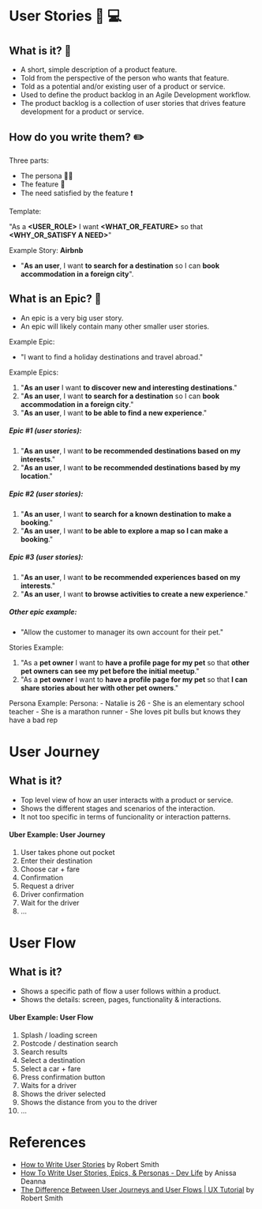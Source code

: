 # User Stories :information_desk_person: :computer:

## What is it? :speech_balloon:

- A short, simple description of a product feature.
- Told from the perspective of the person who wants that feature.
- Told as a potential and/or existing user of a product or service.
- Used to define the product backlog in an Agile Development workflow.
- The product backlog is a collection of user stories that drives feature development for a product or service.

## How do you write them? :pencil2:
Three parts:
- The persona :ok_woman:
- The feature :hammer:
- The need satisfied by the feature :exclamation:

Template:

"As a __<USER_ROLE>__ I want __<WHAT_OR_FEATURE>__ so that __<WHY_OR_SATISFY A NEED>__"

Example Story: **Airbnb**
- "**As an user**, I want **to search for a destination** so I can **book accommodation in a foreign city**".

## What is an Epic? :speech_balloon:
- An epic is a very big user story.
- An epic will likely contain many other smaller user stories.

Example Epic:
- "I want to find a holiday destinations and travel abroad."

Example Epics:
1. "**As an user** I want **to discover new and interesting destinations**."
2. "**As an user**, I want **to search for a destination** so I can **book accommodation in a foreign city**."
3. "**As an user**, I want **to be able to find a new experience**."

##### Epic #1 (user stories):
1. "**As an user**, I want **to be recommended destinations based on my interests**."
2. "**As an user**, I want **to be recommended destinations based by my location**."

##### Epic #2 (user stories):
1. "**As an user**, I want **to search for a known destination to make a booking**."
2. "**As an user**, I want **to be able to explore a map so I can make a booking**."

##### Epic #3 (user stories):
1. "**As an user**, I want **to be recommended experiences based on my interests**."
2. "**As an user**, I want **to browse activities to create a new experience**."

##### Other epic example:
- "Allow the customer to manager its own account for their pet."

Stories Example:
1. "As a **pet owner** I want to **have a profile page for my pet** so that **other pet owners can see my pet before the initial meetup**."
2. "As a **pet owner** I want to **have a profile page for my pet** so that **I can share stories about her with other pet owners**."


Persona Example:
	Persona:
		- Natalie is 26
		- She is an elementary school teacher
		- She is a marathon runner
		- She loves pit bulls but knows they have a bad rep


# User Journey

## What is it?
- Top level view of how an user interacts with a product or service.
- Shows the different stages and scenarios of the interaction.
- It not too specific in terms of funcionality or interaction patterns.

#### Uber Example: User Journey
1. User takes phone out pocket
2. Enter their destination
3. Choose car + fare
4. Confirmation
5. Request a driver
6. Driver confirmation
7. Wait for the driver
8. ...

# User Flow

## What is it?
- Shows a specific path of flow a user follows within a product.
- Shows the details: screen, pages, functionality & interactions.

#### Uber Example: User Flow
1. Splash / loading screen
2. Postcode / destination search
3. Search results
4. Select a destination
5. Select a car + fare
6. Press confirmation button
7. Waits for a driver
8. Shows the driver selected
9. Shows the distance from you to the driver
10. ...

# References
- [How to Write User Stories](https://www.youtube.com/watch?v=eYZ8vBXL1kk) by Robert Smith
- [How To Write User Stories, Epics, & Personas - Dev Life](https://www.youtube.com/watch?v=Fw98L-kcRpc&list=PLmbaYWhnH6XtT-W5UdYUBc_ngqlUFO294&index=4&t=0s) by Anissa Deanna
- [The Difference Between User Journeys and User Flows | UX Tutorial](https://www.youtube.com/watch?v=-MqBBvw6wBY&list=PLmbaYWhnH6XtnuZKt-CNx4psgQyTqwMq8&index=2&t=0s) by Robert Smith